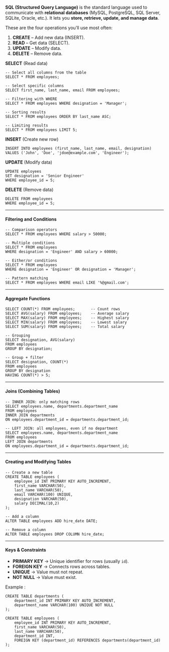 **SQL (Structured Query Language)** is the standard language used to communicate with **relational databases** (MySQL, PostgreSQL, SQL Server, SQLite, Oracle, etc.). It lets you **store, retrieve, update, and manage data**.

These are the four operations you’ll use most often:

1. **CREATE** – Add new data (INSERT).
2. **READ** – Get data (SELECT).
3. **UPDATE** – Modify data.
4. **DELETE** – Remove data.

**SELECT** (Read data)
```
-- Select all columns from the table
SELECT * FROM employees;

-- Select specific columns
SELECT first_name, last_name, email FROM employees;

-- Filtering with WHERE
SELECT * FROM employees WHERE designation = 'Manager';

-- Sorting results
SELECT * FROM employees ORDER BY last_name ASC;

-- Limiting results
SELECT * FROM employees LIMIT 5;

```


**INSERT** (Create new row)
```
INSERT INTO employees (first_name, last_name, email, designation)
VALUES ('John', 'Doe', 'jdoe@example.com', 'Engineer');
```


**UPDATE** (Modify data)
```
UPDATE employees
SET designation = 'Senior Engineer'
WHERE employee_id = 5;
```


**DELETE** (Remove data)
```
DELETE FROM employees
WHERE employee_id = 5;
```



---
#### Filtering and Conditions

```
-- Comparison operators
SELECT * FROM employees WHERE salary > 50000;

-- Multiple conditions
SELECT * FROM employees 
WHERE designation = 'Engineer' AND salary > 60000;

-- Either/or conditions
SELECT * FROM employees 
WHERE designation = 'Engineer' OR designation = 'Manager';

-- Pattern matching
SELECT * FROM employees WHERE email LIKE '%@gmail.com';
```


---
#### Aggregate Functions

```
SELECT COUNT(*) FROM employees;       -- Count rows
SELECT AVG(salary) FROM employees;    -- Average salary
SELECT MAX(salary) FROM employees;    -- Highest salary
SELECT MIN(salary) FROM employees;    -- Lowest salary
SELECT SUM(salary) FROM employees;    -- Total salary

-- Grouping
SELECT designation, AVG(salary)
FROM employees
GROUP BY designation;

-- Group + filter
SELECT designation, COUNT(*)
FROM employees
GROUP BY designation
HAVING COUNT(*) > 5;
```


---
#### Joins (Combining Tables)

```
-- INNER JOIN: only matching rows
SELECT employees.name, departments.department_name
FROM employees
INNER JOIN departments 
ON employees.department_id = departments.department_id;

-- LEFT JOIN: all employees, even if no department
SELECT employees.name, departments.department_name
FROM employees
LEFT JOIN departments 
ON employees.department_id = departments.department_id;

```


---
#### Creating and Modifying Tables

```
-- Create a new table
CREATE TABLE employees (
    employee_id INT PRIMARY KEY AUTO_INCREMENT,
    first_name VARCHAR(50),
    last_name VARCHAR(50),
    email VARCHAR(100) UNIQUE,
    designation VARCHAR(50),
    salary DECIMAL(10,2)
);

-- Add a column
ALTER TABLE employees ADD hire_date DATE;

-- Remove a column
ALTER TABLE employees DROP COLUMN hire_date;
```


---
#### Keys & Constraints

- **PRIMARY KEY** → Unique identifier for rows (usually `id`).
- **FOREIGN KEY** → Connects rows across tables.
- **UNIQUE** → Value must not repeat.
- **NOT NULL** → Value must exist.

Example :
```
CREATE TABLE departments (
    department_id INT PRIMARY KEY AUTO_INCREMENT,
    department_name VARCHAR(100) UNIQUE NOT NULL
);

CREATE TABLE employees (
    employee_id INT PRIMARY KEY AUTO_INCREMENT,
    first_name VARCHAR(50),
    last_name VARCHAR(50),
    department_id INT,
    FOREIGN KEY (department_id) REFERENCES departments(department_id)
);
```
